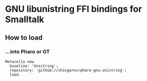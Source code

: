 # GNU libunistring FFI bindings for Smalltalk

## How to load

### ...into Pharo or GT

````
Metacello new
  baseline: 'Unistring';
  repository: 'github://shingarov/pharo-gnu-unistring';
  load.
````
